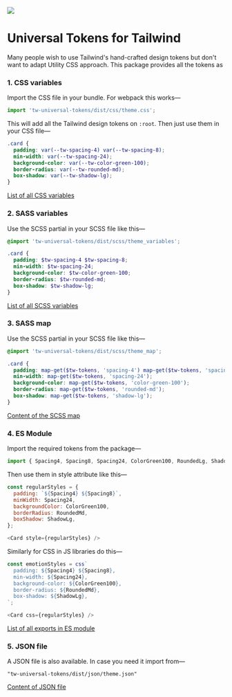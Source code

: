 ![](https://tw-tokens.netlify.app/preview-tw-tokens.jpg)

# Universal Tokens for Tailwind

Many people wish to use Tailwind's hand-crafted design tokens but don't want to adapt Utility CSS approach. This package provides all the tokens as

### 1. CSS variables

Import the CSS file in your bundle. For webpack this works—

```js
import 'tw-universal-tokens/dist/css/theme.css';
```

This will add all the Tailwind design tokens on `:root`. Then just use them in your CSS file—

```css
.card {
  padding: var(--tw-spacing-4) var(--tw-spacing-8);
  min-width: var(--tw-spacing-24);
  background-color: var(--tw-color-green-100);
  border-radius: var(--tw-rounded-md);
  box-shadow: var(--tw-shadow-lg);
}
```

[List of all CSS variables](https://github.com/itaditya/tw-universal-tokens/blob/master/packages/core/dist/css/theme.css)

### 2. SASS variables

Use the SCSS partial in your SCSS file like this—

```scss
@import 'tw-universal-tokens/dist/scss/theme_variables';

.card {
  padding: $tw-spacing-4 $tw-spacing-8;
  min-width: $tw-spacing-24;
  background-color: $tw-color-green-100;
  border-radius: $tw-rounded-md;
  box-shadow: $tw-shadow-lg;
}
```

[List of all SCSS variables](https://github.com/itaditya/tw-universal-tokens/blob/master/packages/core/dist/scss/_theme_variables.scss)

### 3. SASS map

Use the SCSS partial in your SCSS file like this—

```scss
@import 'tw-universal-tokens/dist/scss/theme_map';

.card {
  padding: map-get($tw-tokens, 'spacing-4') map-get($tw-tokens, 'spacing-8');
  min-width: map-get($tw-tokens, 'spacing-24');
  background-color: map-get($tw-tokens, 'color-green-100');
  border-radius: map-get($tw-tokens, 'rounded-md');
  box-shadow: map-get($tw-tokens, 'shadow-lg');
}
```

[Content of the SCSS map](https://github.com/itaditya/tw-universal-tokens/blob/master/packages/core/dist/scss/_theme_map.scss)

### 4. ES Module

Import the required tokens from the package—

```js
import { Spacing4, Spacing8, Spacing24, ColorGreen100, RoundedLg, ShadowLg } from 'tw-universal-tokens';
```

Then use them in style attribute like this—

```js
const regularStyles = {
  padding: `${Spacing4} ${Spacing8}`,
  minWidth: Spacing24,
  backgroundColor: ColorGreen100,
  borderRadius: RoundedMd,
  boxShadow: ShadowLg,
};

<Card style={regularStyles} />
```

Similarly for CSS in JS libraries do this—

```js
const emotionStyles = css`
  padding: ${Spacing4} ${Spacing8},
  min-width: ${Spacing24},
  background-color: ${ColorGreen100},
  border-radius: ${RoundedMd},
  box-shadow: ${ShadowLg},
`;

<Card css={regularStyles} />
```

[List of all exports in ES module](https://github.com/itaditya/tw-universal-tokens/blob/master/packages/core/dist/esm/theme.js)

### 5. JSON file

A JSON file is also available. In case you need it import from—

```
"tw-universal-tokens/dist/json/theme.json"
```

[Content of JSON file](https://github.com/itaditya/tw-universal-tokens/blob/master/packages/core/dist/json/theme.json)
